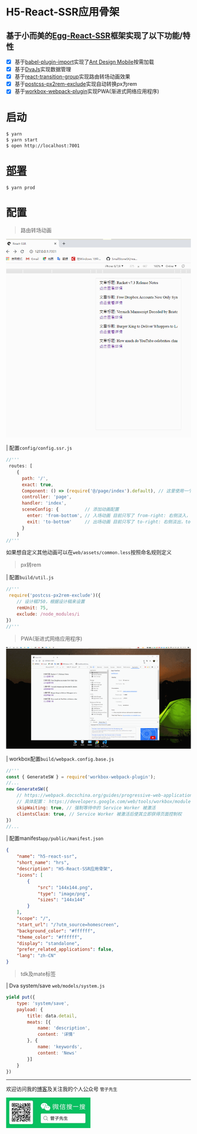 # H5-React-SSR应用骨架

## 基于小而美的[Egg-React-SSR](http://ykfe.surge.sh)框架实现了以下功能/特性
- [x] 基于[babel-plugin-import](https://github.com/ant-design/babel-plugin-import)实现了[Ant Design Mobile](https://mobile.ant.design/index-cn)按需加载
- [x] 基于[DvaJs](https://dvajs.com/)实现数据管理
- [x] 基于[react-transition-group](https://github.com/reactjs/react-transition-group)实现路由转场动画效果
- [x] 基于[postcss-px2rem-exclude](https://www.npmjs.com/package/postcss-px2rem-exclude)实现自动转换px为rem
- [x] 基于[workbox-webpack-plugin](https://developers.google.com/web/tools/workbox/modules/workbox-webpack-plugin#full_injectmanifest_config)实现PWA(渐进式网络应用程序)

# 启动
```
$ yarn
$ yarn start
$ open http://localhost:7001
```

# [部署](http://ykfe.surge.sh/guide/deploy.html#%E5%87%86%E5%A4%87)
```
$ yarn prod
```
# 配置
> 路由转场动画

<div align="center">
  <img src="./pics/react-transition-group.gif"/>
</div>

| 配置`config/config.ssr.js`

```JavaScript
//'''
 routes: [
    {
      path: '/',
      exact: true,
      Component: () => (require('@/page/index').default), // 这里使用一个function包裹为了让它延迟require
      controller: 'page',
      handler: 'index',
      sceneConfig: {          // 添加动画配置
        enter: 'from-bottom', // 入场动画 目前只写了 from-right: 右侧淡入， from-bottom：下方淡入
        exit: 'to-bottom'     // 出场动画 目前只写了 to-right: 右侧淡出，to-bottom：下方淡出
      }
    }
//'''
```
如果想自定义其他动画可以在`web/assets/common.less`按照命名规则定义

> px转rem

| 配置`build/util.js`

```JavaScript
//'''
 require('postcss-px2rem-exclude')({ 
    // 设计稿750，根据设计稿来设置
    remUnit: 75, 
    exclude: /node_modules/i 
})
//'''
```
> PWA(渐进式网络应用程序)
<div align="center">
  <img src="./pics/pwa.gif"/>
</div>

| workbox配置`build/webpack.config.base.js`

```JavaScript
//'''
const { GenerateSW } = require('workbox-webpack-plugin');
//...
new GenerateSW({
    // https://webpack.docschina.org/guides/progressive-web-application/
    // 具体配置： https://developers.google.com/web/tools/workbox/modules/workbox-webpack-plugin#full_injectmanifest_config
    skipWaiting: true, // 强制等待中的 Service Worker 被激活
    clientsClaim: true, // Service Worker 被激活后使其立即获得页面控制权
})
//...
```
| 配置manifest`app/public/manifest.json`
```JSON
{
    "name": "h5-react-ssr",
    "short_name": "hrs",
    "description": "H5-React-SSR应用骨架",
    "icons": [
        {
            "src": "144x144.png",
            "type": "image/png",
            "sizes": "144x144"
        }
    ],
    "scope": "/",
    "start_url": "/?utm_source=homescreen",
    "background_color": "#ffffff",
    "theme_color": "#ffffff",
    "display": "standalone",
    "prefer_related_applications": false,
    "lang": "zh-CN"
}
```

> tdk及mate标签

| Dva system/save `web/models/system.js`
```JavaScript
yield put({
    type: 'system/save',
    payload: {
        title: data.detail,
        meats: [{
            name: 'description',
            content: '详情'
        }, {
            name: 'keywords',
            content: 'News'
        }]
    }
})
```
----
欢迎访问我的[博客](https://www.jiaiyan.com/)及关注我的个人公众号 `管子先生`
<div align="left">
  <img src="./pics/wechat.jpg"/>
</div>
